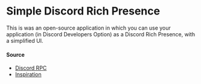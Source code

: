 # Simple Discord Rich Presence
This is was an open-source application in which you can use your application (in Discord Developers Option) as a Discord Rich Presence, with a simplified UI.
#### Source
- [Discord RPC](https://github.com/discord/discord-rpc)
- [Inspiration](https://github.com/legendarygodspeed/Discord-RPC-csharp)

